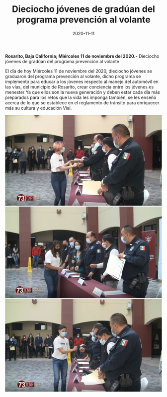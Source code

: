 ﻿---
layout: blog
title:  "Dieciocho jóvenes de gradúan del programa prevención al volante"
date:   2020-11-11  
categories: rosarito
permalink: /:categories/:title:output_ext
image: /img/cnr/dieciocho.jpg
autor: 
---


**Rosarito, Baja California;  Miércoles 11 de noviembre del 2020.-** Dieciocho jóvenes de gradúan del programa prevención al volante


El día de hoy Miércoles 11 de noviembre del 2020, dieciocho jóvenes se graduaron del programa prevención al volante, dicho programa se implementó para educar a los jóvenes respecto al manejo del automóvil en las vías, del municipio de Rosarito, crear conciencia entre los jóvenes es menester Ya que ellos son la nueva generación y deben estar cada día más preparados para los retos que la vida les imponga también, se les enseñó acerca de lo que se establece en el reglamento de tránsito para enriquecer más su cultura y educación Vial.

<div id="carouselExampleSlidesOnly" class="carousel slide" data-ride="carousel">
  <div class="carousel-inner">
    <div class="carousel-item active">
       <img class="d-block w-100" src="/img/cnr/dieciocho.jpg" loading="lazy"  alt="Jóvenes se graduan">
    </div>
        <div class="carousel-item">
       <img class="d-block w-100" src="/img/cnr/dieciocho-2.jpg" loading="lazy"  alt="Jóvenes se graduan">
    </div>
        <div class="carousel-item">
       <img class="d-block w-100" src="/img/cnr/dieciocho-3.jpg" loading="lazy"  alt="Jóvenes se graduan">
    </div>
  </div>
</div>